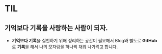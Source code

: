 # TIL

## 기억보다 기록을 사랑하는 사람이 되자. 
- **기억보다 기록**을 실천하기 위해 정리하는 공간이 필요해서 Blog와 별도로 **GitHub**로 **기록**을 해서 나의 모자람을 하나씩 채워 나가려고 합니다.


